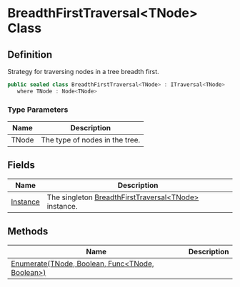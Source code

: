 # BreadthFirstTraversal&lt;TNode&gt; Class
## Definition

Strategy for traversing nodes in a tree breadth first.

```c#
public sealed class BreadthFirstTraversal<TNode> : ITraversal<TNode>
   where TNode : Node<TNode>
```

### Type Parameters

| Name | Description |
| ---- | ----------- |
| TNode | The type of nodes in the tree. |

## Fields

| Name | Description |
| ---- | ----------- |
| [Instance](MrKWatkins.Ast.Traversal.BreadthFirstTraversal-1.Instance.md) | The singleton [BreadthFirstTraversal&lt;TNode&gt;](MrKWatkins.Ast.Traversal.BreadthFirstTraversal-1.md) instance. |

## Methods

| Name | Description |
| ---- | ----------- |
| [Enumerate(TNode, Boolean, Func&lt;TNode, Boolean&gt;)](MrKWatkins.Ast.Traversal.BreadthFirstTraversal-1.Enumerate.md) |  |

